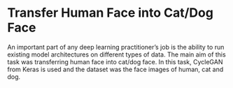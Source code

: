 # Transfer Human Face into Cat/Dog Face
An important part of any deep learning practitioner’s job is the ability to run existing model architectures on different types of data. The main aim of this task was transferring human face into cat/dog face. In this task, CycleGAN from Keras is used and the dataset was the face images of human, cat and dog.
